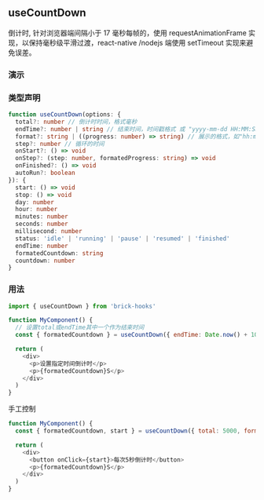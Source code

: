 ## useCountDown

倒计时, 针对浏览器端间隔小于 17 毫秒每帧的，使用 requestAnimationFrame 实现，以保持毫秒级平滑过渡，react-native /nodejs 端使用 setTimeout 实现来避免误差。

### 演示

<code src="./demo.tsx"></code>

### 类型声明

```typescript
function useCountDown(options: {
  total?: number // 倒计时时间，格式毫秒
  endTime?: number | string // 结束时间，时间戳格式 或 "yyyy-mm-dd HH:MM:SS"
  format?: string | ((progress: number) => string) // 展示的格式，如"hh:mm:ss", 或返回一个毫秒数，自行格式化
  step?: number // 循环的时间
  onStart?: () => void
  onStep?: (step: number, formatedProgress: string) => void
  onFinished?: () => void
  autoRun?: boolean
}): {
  start: () => void
  stop: () => void
  day: number
  hour: number
  minutes: number
  seconds: number
  millisecond: number
  status: 'idle' | 'running' | 'pause' | 'resumed' | 'finished'
  endTime: number
  formatedCountdown: string
  countdown: number
}
```

### 用法

```javascript
import { useCountDown } from 'brick-hooks'

function MyComponent() {
  // 设置total或endTime其中一个作为结束时间
  const { formatedCountdown } = useCountDown({ endTime: Date.now() + 1000000, step: 1000 })

  return (
    <div>
      <p>设置指定时间倒计时</p>
      <p>{formatedCountdown}S</p>
    </div>
  )
}
```

手工控制

```javascript
function MyComponent() {
  const { formatedCountdown, start } = useCountDown({ total: 5000, format: 's.SS', step: 10, autoRun: false })

  return (
    <div>
      <button onClick={start}>每次5秒倒计时</button>
      <p>{formatedCountdown}S</p>
    </div>
  )
}
```
